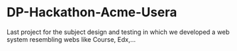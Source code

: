 # DP-Hackathon-Acme-Usera
Last project for the subject design and testing in which we developed a web system resembling webs like Course, Edx,...
